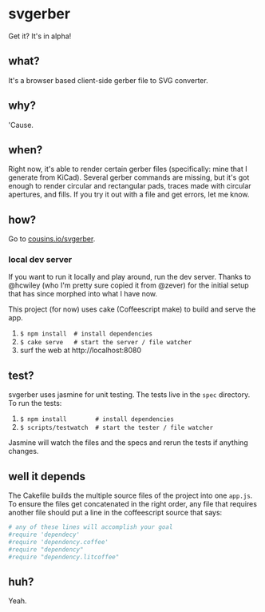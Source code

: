# svgerber
Get it? It's in alpha!

## what?
It's a browser based client-side gerber file to SVG converter.

## why?
'Cause.

## when?
Right now, it's able to render certain gerber files (specifically: mine that I generate from KiCad). Several gerber commands are missing, but it's got enough to render circular and rectangular pads, traces made with circular apertures, and fills. If you try it out with a file and get errors, let me know.

## how?
Go to [cousins.io/svgerber](http://cousins.io/svgerber).

### local dev server
If you want to run it locally and play around, run the dev server. Thanks to @hcwiley (who I'm pretty sure copied it from @zever) for the initial setup that has since morphed into what I have now.

This project (for now) uses cake (Coffeescript make) to build and serve the app.

1. `$ npm install  # install dependencies`
2. `$ cake serve   # start the server / file watcher`
3. surf the web at http://localhost:8080

## test?
svgerber uses jasmine for unit testing. The tests live in the `spec` directory. To run the tests:

1. `$ npm install        # install dependencies`
2. `$ scripts/testwatch  # start the tester / file watcher`

Jasmine will watch the files and the specs and rerun the tests if anything changes.

## well it depends
The Cakefile builds the multiple source files of the project into one `app.js`. To ensure the files get concatenated in the right order, any file that requires another file should put a line in the coffeescript source that says:

``` coffeescript
# any of these lines will accomplish your goal
#require 'dependecy'
#require 'dependency.coffee'
#require "dependency"
#require "dependency.litcoffee"
```

## huh?
Yeah.
